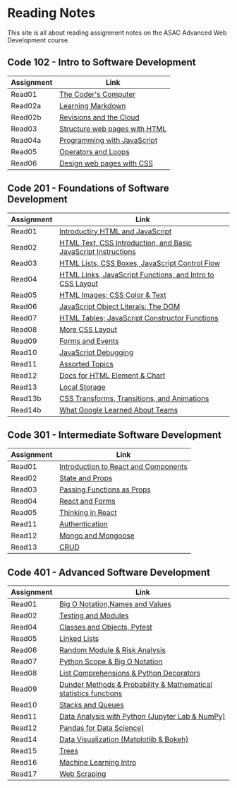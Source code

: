 # Reading Notes

This site is all about reading assignment notes on the ASAC Advanced Web Development course.

## Code 102 - Intro to Software Development

| Assignment | Link                                           |
| ---------- | ---------------------------------------------- |
| Read01     | [The Coder's Computer](102/read01.md)          |
| Read02a    | [Learning Markdown](102/read02a.md)            |
| Read02b    | [Revisions and the Cloud](102/read02b.md)      |
| Read03     | [Structure web pages with HTML](102/read03.md) |
| Read04a    | [Programming with JavaScript](102/read04a.md)  |
| Read05     | [Operators and Loops](102/read05.md)           |
| Read06     | [Design web pages with CSS](102/read06.md)     |

## Code 201 - Foundations of Software Development

| Assignment | Link                                                                              |
| ---------- | --------------------------------------------------------------------------------- |
| Read01     | [Introductiry HTML and JavaScript](201/class-01.md)                               |
| Read02     | [HTML Text, CSS Introduction, and Basic JavaScript Instructions](201/class-02.md) |
| Read03     | [HTML Lists, CSS Boxes, JavaScript Control Flow](201/class-03.md)                 |
| Read04     | [HTML Links, JavaScript Functions, and Intro to CSS Layout](201/class-04.md)      |
| Read05     | [HTML Images; CSS Color & Text](201/class-05.md)                                  |
| Read06     | [JavaScript Object Literals; The DOM](201/class-06.md)                            |
| Read07     | [HTML Tables; JavaScript Constructor Functions](201/class-07.md)                  |
| Read08     | [More CSS Layout](201/class-08.md)                                                |
| Read09     | [Forms and Events](201/class-09.md)                                               |
| Read10     | [JavaScript Debugging](201/class-10.md)                                           |
| Read11     | [Assorted Topics](201/class-11.md)                                                |
| Read12     | [Docs for HTML Element & Chart](201/class-12.md)                                  |
| Read13     | [Local Storage](201/class-13.md)                                                  |
| Read13b    | [CSS Transforms, Transitions, and Animations](201/class-13b.md)                   |
| Read14b    | [What Google Learned About Teams](201/class-14b.md)                               |

## Code 301 - Intermediate Software Development

| Assignment | Link                                                    |
| ---------- | ------------------------------------------------------- |
| Read01     | [Introduction to React and Components](301/class-01.md) |
| Read02     | [State and Props](301/class-02.md)                      |
| Read03     | [Passing Functions as Props](301/class-03.md)           |
| Read04     | [React and Forms](301/class-04.md)                      |
| Read05     | [Thinking in React](301/class-05.md)                    |
| Read11     | [Authentication](301/class-11.md)                       |
| Read12     | [Mongo and Mongoose](301/class-12.md)                   |
| Read13     | [CRUD](301/class-13.md)                                 |

## Code 401 - Advanced Software Development

| Assignment | Link                                                                                |
| ---------- | ----------------------------------------------------------------------------------- |
| Read01     | [Big O Notation,Names and Values](401/class-01.md)                                  |
| Read02     | [Testing and Modules](401/class-02.md)                                              |
| Read04     | [Classes and Objects, Pytest](401/class-04.md)                                      |
| Read05     | [Linked Lists](401/class-05.md)                                                     |
| Read06     | [Random Module & Risk Analysis](401/class-06.md)                                    |
| Read07     | [Python Scope & Big O Notation](401/class-07.md)                                    |
| Read08     | [List Comprehensions & Python Decorators](401/class-08.md)                          |
| Read09     | [Dunder Methods & Probability & Mathematical statistics functions](401/class-09.md) |
| Read10     | [Stacks and Queues](401/class-10.md)                                                |
| Read11     | [Data Analysis with Python (Jupyter Lab & NumPy)](401/class-11.md)                  |
| Read12     | [Pandas for Data Science)](401/class-12.md)                                         |
| Read14     | [Data Visualization (Matplotlib & Bokeh)](401/class-14.md)                          |
| Read15     | [Trees](401/class-15.md)                                                            |
| Read16     | [Machine Learning Intro](401/class-16.md)                                           |
| Read17     | [Web Scraping](401/class-17.md)                                                     |
